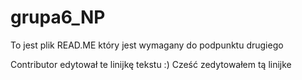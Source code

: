 # grupa6_NP

 To jest plik READ.ME który jest wymagany do podpunktu drugiego

Contributor edytował te linijkę tekstu :)
Cześć zedytowałem tą linijke
